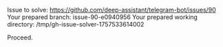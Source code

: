 Issue to solve: https://github.com/deep-assistant/telegram-bot/issues/90
Your prepared branch: issue-90-e0940956
Your prepared working directory: /tmp/gh-issue-solver-1757533614002

Proceed.
